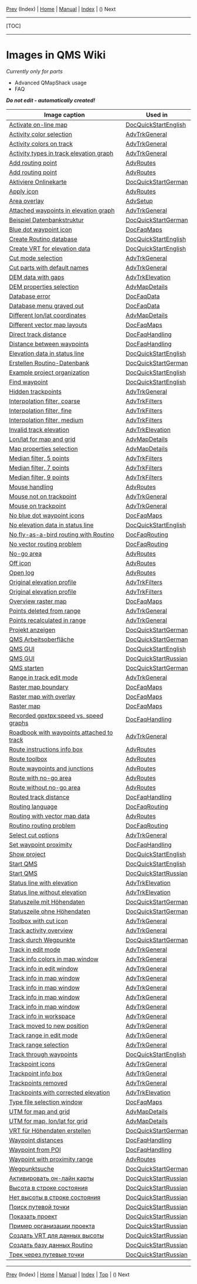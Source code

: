 [Prev](AxAdvIndex) (Index) | [Home](Home) | [Manual](DocMain) | [Index](AxAdvIndex) | () Next
- - -
[TOC]
- - -

# Images in QMS Wiki

_Currently only for parts_

* Advanced QMapShack usage
* FAQ

___Do not edit - automatically created!___

Image caption | Used in
---------|---------
[Activate on-line map](images/DocAdv/InstallMapsEn.jpg "Activating on-line map") | [DocQuickStartEnglish](DocQuickStartEnglish)
[Activity color selection](images/DocFaq/ActivityColorSelection.png "Activity color selection") | [AdvTrkGeneral](AdvTrkGeneral)
[Activity colors on track](images/DocFaq/TrackActivity.png "Activity colors on track") | [AdvTrkGeneral](AdvTrkGeneral)
[Activity types in track elevation graph](images/DocFaq/ActivityType.png "Activity types in track elevation graph") | [AdvTrkGeneral](AdvTrkGeneral)
[Add routing point](images/DocAdv/RouteAddPt.jpg "Add new routing point") | [AdvRoutes](AdvRoutes)
[Add routing point](images/DocAdv/RouteAddPt1.jpg "Choose new routing point location") | [AdvRoutes](AdvRoutes)
[Aktiviere Onlinekarte](images/DocAdv/InstallMaps.jpg "Aktivieren einer Onlinekarte") | [DocQuickStartGerman](DocQuickStartGerman)
[Apply icon](images/DocAdv/Apply.png) | [AdvRoutes](AdvRoutes)
[Area overlay](images/DocAdv/BRouterTileSelection.jpg "BRouter tile selection") | [AdvSetup](AdvSetup)
[Attached waypoints in elevation graph](images/DocFaq/TrackProfile.jpg "Attached waypoints in elevation graph") | [AdvTrkGeneral](AdvTrkGeneral)
[Beispiel Datenbankstruktur](images/DocAdv/DbStructureExample.jpg "Beispiel für Projektorganisation in einer Datenbank") | [DocQuickStartGerman](DocQuickStartGerman)
[Blue dot waypoint icon](images/DocFaq/BlueDots.jpg "Blue dot waypoint icon") | [DocFaqMaps](DocFaqMaps)
[Create Routino database](images/DocAdv/InstallRoutinoDbEn.jpg "Create Routino database") | [DocQuickStartEnglish](DocQuickStartEnglish)
[Create VRT for elevation data](images/DocAdv/InstallDem2VrtEn.jpg "Create VRT file for elevation data") | [DocQuickStartEnglish](DocQuickStartEnglish)
[Cut mode selection](images/DocAdv/CutMode.jpg "Cut mode: remove segment") | [AdvTrkGeneral](AdvTrkGeneral)
[Cut parts with default names](images/DocAdv/CutTrkParts.jpg "Cut mode: remove segment") | [AdvTrkGeneral](AdvTrkGeneral)
[DEM data with gaps](images/DocFaq/DEM0.jpg "DEM data with gaps") | [AdvTrkElevation](AdvTrkElevation)
[DEM properties selection](images/DocAdv/DemProperties.jpg "Elevation data properties selection") | [AdvMapDetails](AdvMapDetails)
[Database error](images/DocFaq/MySqlNoConnect.jpg "Database error") | [DocFaqData](DocFaqData)
[Database menu grayed out](images/DocFaq/MySqlNoFolder.jpg "Add folder menu grayed out") | [DocFaqData](DocFaqData)
[Different lon/lat coordinates](images/DocAdv/MapGrid4.jpg "Different lon/lat coordinates") | [AdvMapDetails](AdvMapDetails)
[Different vector map layouts](images/DocFaq/MapLayoutVariants.png "Different map layouts") | [DocFaqMaps](DocFaqMaps)
[Direct track distance](images/DocFaq/Directtrack.jpg "Direct track distance") | [DocFaqHandling](DocFaqHandling)
[Distance between waypoints](images/DocFaq/WPTDistance.jpg "Distance between waypoints") | [DocFaqHandling](DocFaqHandling)
[Elevation data in status line](images/DocAdv/InstallDemEn.jpg "Elevation data in status line") | [DocQuickStartEnglish](DocQuickStartEnglish)
[Erstellen Routino-Datenbank](images/DocAdv/InstallRoutinoDb.jpg "Erstellen einer Routino-Datenbank") | [DocQuickStartGerman](DocQuickStartGerman)
[Example project organization](images/DocAdv/DbStructureExampleEn.jpg "Example for project organization in database") | [DocQuickStartEnglish](DocQuickStartEnglish)
[Find waypoint](images/DocAdv/SearchWPT.jpg "Find waypoint") | [DocQuickStartEnglish](DocQuickStartEnglish)
[Hidden trackpoints](images/DocFaq/HiddenWPTs.png "Hidden trackpoints") | [AdvTrkGeneral](AdvTrkGeneral)
[Interpolation filter, coarse](images/DocAdv/FilterInterpolate_Coarse.jpg "Interpolation filter, coarse") | [AdvTrkFilters](AdvTrkFilters)
[Interpolation filter, fine](images/DocAdv/FilterInterpolate_Fine.jpg "Interpolation filter, fine") | [AdvTrkFilters](AdvTrkFilters)
[Interpolation filter, medium](images/DocAdv/FilterInterpolate_Medium.jpg "Interpolation filter, medium") | [AdvTrkFilters](AdvTrkFilters)
[Invalid track elevation](images/DocFaq/DEM10.jpg "Invalid track elevation") | [AdvTrkElevation](AdvTrkElevation)
[Lon/lat for map and grid](images/DocAdv/MapGrid1.jpg "Lon/lat for map and grid") | [AdvMapDetails](AdvMapDetails)
[Map properties selection](images/DocAdv/MapDisplayProperties.jpg "Map properties selection") | [AdvMapDetails](AdvMapDetails)
[Median filter, 5 points](images/DocAdv/FilterMedian_5pts.jpg "Median filter, 5 points") | [AdvTrkFilters](AdvTrkFilters)
[Median filter, 7 points](images/DocAdv/FilterMedian_7pts.jpg "Median filter, 7 points") | [AdvTrkFilters](AdvTrkFilters)
[Median filter, 9 points](images/DocAdv/FilterMedian_9pts.jpg "Median filter, 9 points") | [AdvTrkFilters](AdvTrkFilters)
[Mouse handling](images/DocAdv/WPTMouseEdit.jpg "No-go area toolbar") | [AdvRoutes](AdvRoutes)
[Mouse not on trackpoint](images/DocAdv/CutNoTrkPt.jpg "Mouse not on trackpoint") | [AdvTrkGeneral](AdvTrkGeneral)
[Mouse on trackpoint](images/DocAdv/CutTrkPt.jpg "Mouse on trackpoint") | [AdvTrkGeneral](AdvTrkGeneral)
[No blue dot waypoint icons](images/DocFaq/NoBlueDots.jpg "No blue dot waypoint icons") | [DocFaqMaps](DocFaqMaps)
[No elevation data in status line](images/DocAdv/InstallNoDem.jpg "No elevation data in status line") | [DocQuickStartEnglish](DocQuickStartEnglish)
[No fly-as-a-bird routing with Routino](images/DocFaq/RoutinoNoRoute.jpg "No fly-as-a-bird routing") | [DocFaqRouting](DocFaqRouting)
[No vector routing problem](images/DocFaq/VectorRouting.jpg "Expected routing") | [DocFaqRouting](DocFaqRouting)
[No-go area](images/DocAdv/WPTNoGo.jpg "No-go area") | [AdvRoutes](AdvRoutes)
[Off icon](images/DocAdv/Off.png) | [AdvRoutes](AdvRoutes)
[Open log](images/DocAdv/TextCenter.png) | [AdvRoutes](AdvRoutes)
[Original elevation profile](images/DocAdv/FilterInterpolate0.jpg "Original elevation profile") | [AdvTrkFilters](AdvTrkFilters)
[Original elevation profile](images/DocAdv/FilterMedian0.jpg "Original elevation profile") | [AdvTrkFilters](AdvTrkFilters)
[Overview raster map](images/DocFaq/RasterMap4.jpg "Overview raster map") | [DocFaqMaps](DocFaqMaps)
[Points deleted from range](images/DocAdv/RangeDeleted.jpg "Points deleted from range in track edit mode") | [AdvTrkGeneral](AdvTrkGeneral)
[Points recalculated in range](images/DocAdv/RangeRecalculated.jpg "Points recalculated for range in track edit mode") | [AdvTrkGeneral](AdvTrkGeneral)
[Projekt anzeigen](images/DocAdv/InstallProject.jpg "Projekt anzeigen") | [DocQuickStartGerman](DocQuickStartGerman)
[QMS Arbeitsoberfläche](images/DocAdv/InstallGuiDe.jpg "QMS Anfangsoberfläche") | [DocQuickStartGerman](DocQuickStartGerman)
[QMS GUI](images/DocAdv/InstallGuiEn.jpg "QMS Initial GUI") | [DocQuickStartEnglish](DocQuickStartEnglish)
[QMS GUI](images/DocAdv/InstallGuiRu.jpg "QMS пользовательский интерфейс") | [DocQuickStartRussian](DocQuickStartRussian)
[QMS starten](images/DocAdv/InstallProgramMenu.jpg "QMapShack Startmenü") | [DocQuickStartGerman](DocQuickStartGerman)
[Range in track edit mode](images/DocAdv/RangeSelected.jpg "Selected range in track edit mode") | [AdvTrkGeneral](AdvTrkGeneral)
[Raster map boundary](images/DocFaq/RasterMap1.jpg "Raster map boundary") | [DocFaqMaps](DocFaqMaps)
[Raster map with overlay](images/DocFaq/RasterMap3.jpg "Raster map with overlay") | [DocFaqMaps](DocFaqMaps)
[Raster map](images/DocFaq/RasterMap2.jpg "Raster map") | [DocFaqMaps](DocFaqMaps)
[Recorded gpxtpx:speed vs. speed graphs](images/DocFaq/FaqGpxTpxSpeed.jpg "Recorded gpxtpx:speed vs. speed graphs") | [DocFaqHandling](DocFaqHandling)
[Roadbook with waypoints attached to track](images/DocFaq/Roadbook.jpg "Roadbook with waypoints attached to track") | [AdvTrkGeneral](AdvTrkGeneral)
[Route instructions info box](images/DocFaq/RouteInstructions.png "Route instructions info box") | [AdvRoutes](AdvRoutes)
[Route toolbox](images/DocAdv/RouteEdit.jpg "Highlighted route with toolbox") | [AdvRoutes](AdvRoutes)
[Route waypoints and junctions](images/DocFaq/RouteExample.png "Route waypoints and junctions") | [AdvRoutes](AdvRoutes)
[Route with no-go area](images/DocAdv/RouteNoGo.jpg "Route with no-go areas") | [AdvRoutes](AdvRoutes)
[Route without no-go area](images/DocAdv/RouteDefault.jpg "Route without no-go area") | [AdvRoutes](AdvRoutes)
[Routed track distance](images/DocFaq/Routedtrack.jpg "Routed track distance") | [DocFaqHandling](DocFaqHandling)
[Routing language](images/DocFaq/RouteLanguage.png "Routing language") | [DocFaqRouting](DocFaqRouting)
[Routing with vector map data](images/DocFaq/Polyline.jpg "Routing with vector map data") | [AdvRoutes](AdvRoutes)
[Routino routing problem](images/DocFaq/RoutinoRouting.jpg "Strange Routino routing result") | [DocFaqRouting](DocFaqRouting)
[Select cut options](images/DocAdv/CutOptSel.jpg "Select cut options") | [AdvTrkGeneral](AdvTrkGeneral)
[Set waypoint proximity](images/DocFaq/WPTProximity.jpg "Set waypoint proximity") | [DocFaqHandling](DocFaqHandling)
[Show project](images/DocAdv/InstallProjectEn.jpg "Show project") | [DocQuickStartEnglish](DocQuickStartEnglish)
[Start QMS](images/DocAdv/InstallProgramMenu.jpg "QMapShack start menu") | [DocQuickStartEnglish](DocQuickStartEnglish)
[Start QMS](images/DocAdv/InstallProgramMenu.jpg "QMapShack меню `Пуск`") | [DocQuickStartRussian](DocQuickStartRussian)
[Status line with elevation](images/DocFaq/DEM11.jpg "Status line with elevation") | [AdvTrkElevation](AdvTrkElevation)
[Status line without elevation](images/DocFaq/DEM12.jpg "Status line without elevation") | [AdvTrkElevation](AdvTrkElevation)
[Statuszeile mit Höhendaten](images/DocAdv/InstallDem.jpg "Höhendaten in Statuszeile") | [DocQuickStartGerman](DocQuickStartGerman)
[Statuszeile ohne Höhendaten](images/DocAdv/InstallNoDem.jpg "Keine Höhendaten in Statuszeile") | [DocQuickStartGerman](DocQuickStartGerman)
[Toolbox with cut icon](images/DocAdv/CutTools.jpg "Toolbox with cut icon") | [AdvTrkGeneral](AdvTrkGeneral)
[Track activity overview](images/DocFaq/ActivityOverview.png "Track activity overview") | [AdvTrkGeneral](AdvTrkGeneral)
[Track durch Wegpunkte](images/DocAdv/WPTs2Trk.jpg "Track durch Wegpunkte") | [DocQuickStartGerman](DocQuickStartGerman)
[Track in edit mode](images/DocAdv/MoveTrack.jpg "Track in edit mode. Only ordinary trackpoints") | [AdvTrkGeneral](AdvTrkGeneral)
[Track info colors in map window](images/DocAdv/TrackInfo4.jpg "Track info by color in map window") | [AdvTrkGeneral](AdvTrkGeneral)
[Track info in edit window](images/DocAdv/TrackInfo2.jpg "Track info in track edit/info window") | [AdvTrkGeneral](AdvTrkGeneral)
[Track info in map window](images/DocAdv/TrackInfo3.jpg "Summary track info in map window") | [AdvTrkGeneral](AdvTrkGeneral)
[Track info in map window](images/DocAdv/TrackInfo5.jpg "Track max/min info in map window") | [AdvTrkGeneral](AdvTrkGeneral)
[Track info in map window](images/DocAdv/TrackInfo6.jpg "Track info at location in map window") | [AdvTrkGeneral](AdvTrkGeneral)
[Track info in map window](images/DocAdv/TrackInfo7.jpg "Track max/min totals in map window") | [AdvTrkGeneral](AdvTrkGeneral)
[Track info in workspace](images/DocAdv/TrackInfo1.jpg "Track info in workspace") | [AdvTrkGeneral](AdvTrkGeneral)
[Track moved to new position](images/DocAdv/MoveTrack_NewPosition.jpg "Track range moved to new position") | [AdvTrkGeneral](AdvTrkGeneral)
[Track range in edit mode](images/DocAdv/MoveTrackRange.jpg "Track range in edit mode") | [AdvTrkGeneral](AdvTrkGeneral)
[Track range selection](images/DocFaq/RangeSelection.png "Track range selection") | [AdvTrkGeneral](AdvTrkGeneral)
[Track through waypoints](images/DocAdv/WPTs2TrkEn.jpg "Track through waypoints") | [DocQuickStartEnglish](DocQuickStartEnglish)
[Trackpoint icons](images/DocAdv/TrackpointIcons.png "Overview of trackpoint icons") | [AdvTrkGeneral](AdvTrkGeneral)
[Trackpoint info box](images/DocFaq/BubbleBox.jpg "Trackpoint info box") | [AdvTrkGeneral](AdvTrkGeneral)
[Trackpoints removed](images/DocAdv/MoveTrack_DeletedPts.jpg "Trackpoints in range removed") | [AdvTrkGeneral](AdvTrkGeneral)
[Trackpoints with corrected elevation](images/DocFaq/DEM13.jpg "Trackpoints with corrected elevation") | [AdvTrkElevation](AdvTrkElevation)
[Type file selection window](images/DocFaq/ChangeTypeFile.png "Type file selection") | [DocFaqMaps](DocFaqMaps)
[UTM for map and grid](images/DocAdv/MapGrid3.jpg "UTM for map and grid") | [AdvMapDetails](AdvMapDetails)
[UTM for map, lon/lat for grid](images/DocAdv/MapGrid2.jpg "UTM for map, lon/lat for grid") | [AdvMapDetails](AdvMapDetails)
[VRT für Höhendaten erstellen](images/DocAdv/InstallDem2Vrt.jpg "VRT für Höhendaten erstellen") | [DocQuickStartGerman](DocQuickStartGerman)
[Waypoint distances](images/DocFaq/WPTDistances.jpg "Waypoint distances") | [DocFaqHandling](DocFaqHandling)
[Waypoint from POI](images/DocFaq/WPTfromPOI.jpg "Waypoint created from POI") | [DocFaqHandling](DocFaqHandling)
[Waypoint with proximity range](images/DocAdv/WPTProximity.jpg "Waypoint with proximity range") | [AdvRoutes](AdvRoutes)
[Wegpunktsuche](images/DocAdv/SearchWPT.jpg "Beispiel für Wegpunktsuche") | [DocQuickStartGerman](DocQuickStartGerman)
[Активировать он-лайн карты](images/DocAdv/InstallMapsRu.jpg "Активировать он-лайн карты") | [DocQuickStartRussian](DocQuickStartRussian)
[Высота в строке состояния](images/DocAdv/InstallDemRu.jpg "Высота в строке состояния") | [DocQuickStartRussian](DocQuickStartRussian)
[Нет высоты в строке состояния](images/DocAdv/InstallNoDem.jpg "Нет высоты в строке состояния") | [DocQuickStartRussian](DocQuickStartRussian)
[Поиск путевой точки](images/DocAdv/SearchWPTRu.jpg "Поиск путевой точки") | [DocQuickStartRussian](DocQuickStartRussian)
[Показать проект](images/DocAdv/InstallProjectRu.jpg "Показать проект") | [DocQuickStartRussian](DocQuickStartRussian)
[Пример организации проекта](images/DocAdv/DbStructureExampleRu.jpg "Пример организации проекта в базе данных") | [DocQuickStartRussian](DocQuickStartRussian)
[Создать VRT для данных высоты](images/DocAdv/InstallDem2VrtRu.jpg "Создать VRT для данных высоты") | [DocQuickStartRussian](DocQuickStartRussian)
[Создать базу данных Routino](images/DocAdv/InstallRoutinoDbRu.jpg "Создать базу данных Routino") | [DocQuickStartRussian](DocQuickStartRussian)
[Трек через путевые точки](images/DocAdv/WPTs2TrkRu.jpg "Трек через путевые точки") | [DocQuickStartRussian](DocQuickStartRussian)

- - -
[Prev](AxAdvIndex) (Index) | [Home](Home) | [Manual](DocMain) | [Index](AxAdvIndex) | [Top](#) | () Next

